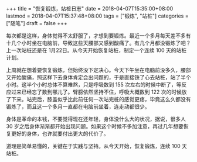 +++
title = "恢复锻炼，站桩日志"
date = 2018-04-07T15:35:00+08:00
lastmod = 2018-04-07T15:37:48+08:00
tags = ["锻炼", "站桩"]
categories = ["随笔"]
draft = false
+++

每次都是这样，身体觉得不太舒服了，才想到要锻炼。最近一个多月每天差不多有十几个小时坐在电脑前，导致这些天腰部又感到酸痛了。有几个月都没锻炼了吧？上一次站桩还是在 1月22日。从今天开始恢复站桩，制定一个连续 100 天的站桩计划。

<!--more-->

上周就在想着要恢复锻炼，但始终没下定决心。今天下午坐在电脑前没多久，腰部又开始酸痛，照这样下去身体肯定会出问题的，于是直接铁了心去站桩，站了半个小时。这半个小时总体不算难熬，只是呼吸数到 155 次左右的时候中断了，等反应过来已经忘了数到哪儿了。臂膀依然坚持不住，呼吸大概数到 122 次的时候放了下来。站完后，膝盖似乎比此前任何一次站完桩的感觉更疼，毕竟这么久都没有锻炼了，而且这一个多月一直都在电脑前坐着，连走动都很少。

身体是革命的本钱，不要觉得现在还年轻，身体没什么大的状况，据说，很多人 30 岁之后身体渐渐都开始出现问题。如果这个时候不多加注意，再过几年想要恢复更好的身体，也许就要付出更大的代价了。

道理是简单易懂的，关键在于实践与坚持。从今天开始，恢复锻炼，连续 100 天站桩。
